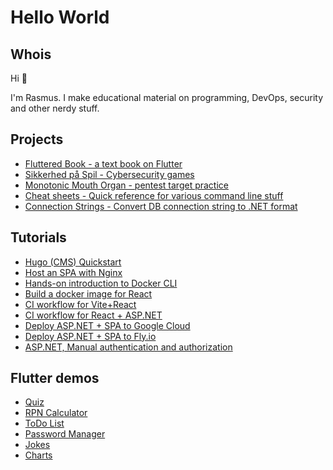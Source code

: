 # Hello World

## Whois

Hi 👋

I'm Rasmus.
I make educational material on programming, DevOps, security and other nerdy stuff.

## Projects

- [Fluttered Book - a text book on Flutter](https://fluttered-book.github.io/)
- [Sikkerhed på Spil - Cybersecurity games](https://easv-it-sikkerhed.github.io/sikkerhed-paa-spil/)
- [Monotonic Mouth Organ - pentest target practice](https://github.com/rpede/monotonic-mouth-organ)
- [Cheat sheets - Quick reference for various command line stuff](https://github.com/rpede/cheatsheets)
- [Connection Strings - Convert DB connection string to .NET format](https://rpede.github.io/connection_strings/)

## Tutorials

- [Hugo (CMS) Quickstart](https://rpede.github.io/hugo-quickstart/)
- [Host an SPA with Nginx](https://github.com/rpede/tutorial-vm-spa)
- [Hands-on introduction to Docker CLI](https://github.com/rpede/tutorial-docker-intro)
- [Build a docker image for React](https://github.com/rpede/tutorial-react-docker)
- [CI workflow for Vite+React](https://github.com/rpede/tutorial-react-ci)
- [CI workflow for React + ASP.NET](https://github.com/rpede/tutorial-fullstack-ci)
- [Deploy ASP.NET + SPA to Google Cloud](https://github.com/rpede/tutorial-deploy-gcloud)
- [Deploy ASP.NET + SPA to Fly.io](https://github.com/rpede/tutorial-deploy-flyio)
- [ASP.NET, Manual authentication and authorization](https://github.com/rpede/cds25-tutorial-auth)

## Flutter demos

- [Quiz](https://fluttered-book.github.io/quiz/)
- [RPN Calculator](https://fluttered-book.github.io/calculator_gui/)
- [ToDo List](https://fluttered-book.github.io/todo/)
- [Password Manager](https://fluttered-book.github.io/password_manager/)
- [Jokes](https://fluttered-book.github.io/jokes/)
- [Charts](https://rpede.github.io/charts_flutter_examples/)
